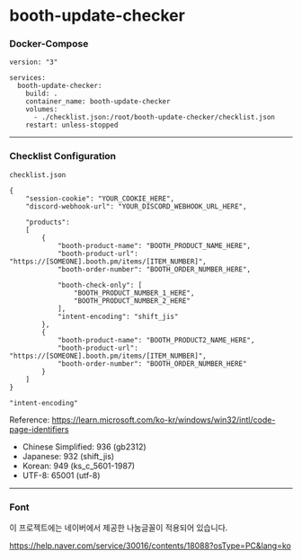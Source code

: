 # booth-update-checker

### Docker-Compose
```
version: "3"

services:
  booth-update-checker:
    build: .
    container_name: booth-update-checker
    volumes:
      - ./checklist.json:/root/booth-update-checker/checklist.json
    restart: unless-stopped
```

---

### Checklist Configuration

`checklist.json`
```
{
    "session-cookie": "YOUR_COOKIE_HERE",
    "discord-webhook-url": "YOUR_DISCORD_WEBHOOK_URL_HERE",

    "products":
    [
        {
            "booth-product-name": "BOOTH_PRODUCT_NAME_HERE",
            "booth-product-url": "https://[SOMEONE].booth.pm/items/[ITEM_NUMBER]",
            "booth-order-number": "BOOTH_ORDER_NUMBER_HERE",

            "booth-check-only": [
                "BOOTH_PRODUCT_NUMBER_1_HERE",
                "BOOTH_PRODUCT_NUMBER_2_HERE"
            ],
            "intent-encoding": "shift_jis"
        },
        {
            "booth-product-name": "BOOTH_PRODUCT2_NAME_HERE",
            "booth-product-url": "https://[SOMEONE].booth.pm/items/[ITEM_NUMBER]",
            "booth-order-number": "BOOTH_ORDER_NUMBER_HERE"
        }
    ]
}
```

`"intent-encoding"`

Reference: https://learn.microsoft.com/ko-kr/windows/win32/intl/code-page-identifiers
- Chinese Simplified: 936 (gb2312)
- Japanese: 932 (shift_jis)
- Korean: 949 (ks_c_5601-1987)
- UTF-8: 65001 (utf-8)

---
### Font
이 프로젝트에는 네이버에서 제공한 나눔글꼴이 적용되어 있습니다.

https://help.naver.com/service/30016/contents/18088?osType=PC&lang=ko
